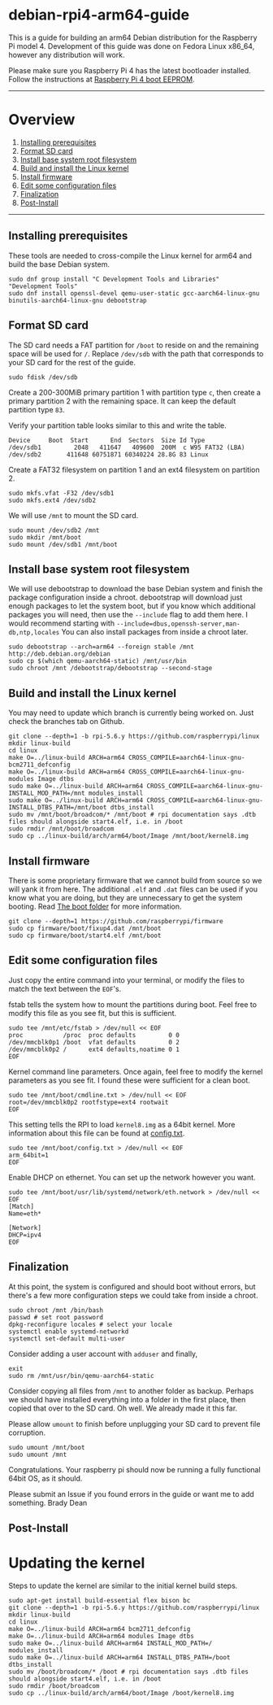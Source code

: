 # debian-rpi4-arm64-guide
This is a guide for building an arm64 Debian distribution for the Raspberry Pi model 4.
Development of this guide was done on Fedora Linux x86_64, however any distribution will
work.

Please make sure you Raspberry Pi 4 has the latest bootloader installed.
Follow the instructions at
[Raspberry Pi 4 boot EEPROM](https://www.raspberrypi.org/documentation/hardware/raspberrypi/booteeprom.md).

---

# Overview
1. [Installing prerequisites](https://github.com/2bdkid/debian-rpi4-arm64-guide#installing-prerequisites)
2. [Format SD card](https://github.com/2bdkid/debian-rpi4-arm64-guide#format-sd-card)
3. [Install base system root filesystem](https://github.com/2bdkid/debian-rpi4-arm64-guide#install-base-system-root-filesystem)
4. [Build and install the Linux kernel](https://github.com/2bdkid/debian-rpi4-arm64-guide#build-and-install-the-linux-kernel)
5. [Install firmware](https://github.com/2bdkid/debian-rpi4-arm64-guide#install-firmware)
6. [Edit some configuration files](https://github.com/2bdkid/debian-rpi4-arm64-guide#edit-some-configuration-files)
7. [Finalization](https://github.com/2bdkid/debian-rpi4-arm64-guide#finalization)
8. [Post-Install](https://github.com/2bdkid/debian-rpi4-arm64-guide#post-install)
---

## Installing prerequisites

These tools are needed to cross-compile the Linux kernel for arm64 and build the base
Debian system.

```
sudo dnf group install "C Development Tools and Libraries" "Development Tools"
sudo dnf install openssl-devel qemu-user-static gcc-aarch64-linux-gnu binutils-aarch64-linux-gnu debootstrap
```

## Format SD card

The SD card needs a FAT partition for `/boot` to reside on and the remaining space will be used for `/`. Replace `/dev/sdb` with
the path that corresponds to your SD card for the rest of the guide.

```
sudo fdisk /dev/sdb
```

Create a 200-300MiB primary partition 1 with partition type `c`, then create a primary partition 2 with the remaining space. 
It can keep the default partition type `83`.

Verify your partition table looks similar to this and write the table.

```
Device     Boot  Start      End  Sectors  Size Id Type
/dev/sdb1         2048   411647   409600  200M  c W95 FAT32 (LBA)
/dev/sdb2       411648 60751871 60340224 28.8G 83 Linux
```

Create a FAT32 filesystem on partition 1 and an ext4 filesystem on partition 2.

```
sudo mkfs.vfat -F32 /dev/sdb1
sudo mkfs.ext4 /dev/sdb2
```

We will use `/mnt` to mount the SD card.

```
sudo mount /dev/sdb2 /mnt
sudo mkdir /mnt/boot
sudo mount /dev/sdb1 /mnt/boot
```

## Install base system root filesystem

We will use debootstrap to download the base Debian system and finish the package configuration inside a chroot.
debootstrap will download just enough packages to let the system boot, but if you know which additional packages you 
will need, then use the `--include` flag to add them here. 
I would recommend starting with `--include=dbus,openssh-server,man-db,ntp,locales`
You can also install packages from inside a chroot later.

```
sudo debootstrap --arch=arm64 --foreign stable /mnt http://deb.debian.org/debian
sudo cp $(which qemu-aarch64-static) /mnt/usr/bin
sudo chroot /mnt /debootstrap/debootstrap --second-stage
```

## Build and install the Linux kernel

You may need to update which branch is currently being worked on. Just check the branches tab on Github.

```
git clone --depth=1 -b rpi-5.6.y https://github.com/raspberrypi/linux
mkdir linux-build
cd linux
make O=../linux-build ARCH=arm64 CROSS_COMPILE=aarch64-linux-gnu- bcm2711_defconfig
make O=../linux-build ARCH=arm64 CROSS_COMPILE=aarch64-linux-gnu- modules Image dtbs
sudo make O=../linux-build ARCH=arm64 CROSS_COMPILE=aarch64-linux-gnu- INSTALL_MOD_PATH=/mnt modules_install
sudo make O=../linux-build ARCH=arm64 CROSS_COMPILE=aarch64-linux-gnu- INSTALL_DTBS_PATH=/mnt/boot dtbs_install
sudo mv /mnt/boot/broadcom/* /mnt/boot # rpi documentation says .dtb files should alongside start4.elf, i.e. in /boot
sudo rmdir /mnt/boot/broadcom
sudo cp ../linux-build/arch/arm64/boot/Image /mnt/boot/kernel8.img
```

## Install firmware

There is some proprietary firmware that we cannot build from source so we will yank it from here.
The additional `.elf` and `.dat` files can be used if you know what you are doing, but they are unnecessary to get the 
system booting. Read 
[The boot folder](https://www.raspberrypi.org/documentation/configuration/boot_folder.md) for more information.

```
git clone --depth=1 https://github.com/raspberrypi/firmware
sudo cp firmware/boot/fixup4.dat /mnt/boot
sudo cp firmware/boot/start4.elf /mnt/boot
```

## Edit some configuration files
Just copy the entire command into your terminal, or modify the files to match the text between the `EOF`'s.

fstab tells the system how to mount the partitions during boot. Feel free to modify
this file as you see fit, but this is sufficient.

```
sudo tee /mnt/etc/fstab > /dev/null << EOF
proc           /proc  proc defaults         0 0
/dev/mmcblk0p1 /boot  vfat defaults         0 2
/dev/mmcblk0p2 /      ext4 defaults,noatime 0 1
EOF
```

Kernel command line parameters. Once again, feel free to modify the kernel parameters as you see fit.
I found these were sufficient for a clean boot.

```
sudo tee /mnt/boot/cmdline.txt > /dev/null << EOF
root=/dev/mmcblk0p2 rootfstype=ext4 rootwait
EOF
```

This setting tells the RPI to load `kernel8.img` as a 64bit kernel.
More information about this file can be found at 
[config.txt](https://www.raspberrypi.org/documentation/configuration/config-txt/README.md).

```
sudo tee /mnt/boot/config.txt > /dev/null << EOF
arm_64bit=1
EOF
```

Enable DHCP on ethernet. You can set up the network however you want.

```
sudo tee /mnt/boot/usr/lib/systemd/network/eth.network > /dev/null << EOF
[Match]
Name=eth*

[Network]
DHCP=ipv4
EOF
```

## Finalization

At this point, the system is configured and should boot without errors, but there's a few more 
configuration steps we could take from inside a chroot.

```
sudo chroot /mnt /bin/bash
passwd # set root password
dpkg-reconfigure locales # select your locale
systemctl enable systemd-networkd
systemctl set-default multi-user
```

Consider adding a user account with `adduser` and finally,

```
exit
sudo rm /mnt/usr/bin/qemu-aarch64-static
```

Consider copying all files from `/mnt` to another folder as backup. Perhaps we should have installed everything into
a folder in the first place, then copied that over to the SD card. Oh well. We already made it this far.

Please allow `umount` to finish before unplugging your SD card to prevent file corruption.

```
sudo umount /mnt/boot
sudo umount /mnt
```

Congratulations. Your raspberry pi should now be running a fully functional 64bit OS, as it should.

Please submit an Issue if you found errors in the guide or want me to add something. Brady Dean

## Post-Install

# Updating the kernel

Steps to update the kernel are similar to the initial kernel build steps.

```
sudo apt-get install build-essential flex bison bc
git clone --depth=1 -b rpi-5.6.y https://github.com/raspberrypi/linux
mkdir linux-build
cd linux
make O=../linux-build ARCH=arm64 bcm2711_defconfig
make O=../linux-build ARCH=arm64 modules Image dtbs
sudo make O=../linux-build ARCH=arm64 INSTALL_MOD_PATH=/ modules_install
sudo make O=../linux-build ARCH=arm64 INSTALL_DTBS_PATH=/boot dtbs_install
sudo mv /boot/broadcom/* /boot # rpi documentation says .dtb files should alongside start4.elf, i.e. in /boot
sudo rmdir /boot/broadcom
sudo cp ../linux-build/arch/arm64/boot/Image /boot/kernel8.img
```
